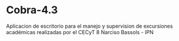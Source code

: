 # Cobra-4.3
 Aplicacion de escritorio para el manejo y supervision de excursiones académicas realizadas por el CECyT 8 Narciso Bassols - IPN

